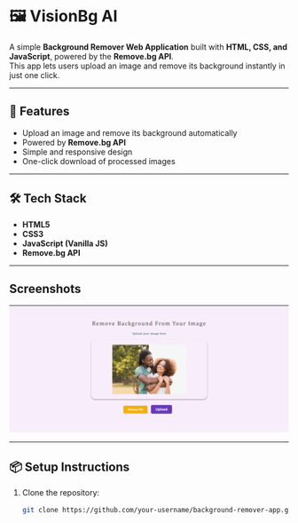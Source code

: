 # 🖼️ VisionBg AI

A simple **Background Remover Web Application** built with **HTML, CSS, and JavaScript**, powered by the **Remove.bg API**.  
This app lets users upload an image and remove its background instantly in just one click.

---

## 🚀 Features

- Upload an image and remove its background automatically
- Powered by **Remove.bg API**
- Simple and responsive design
- One-click download of processed images

---

## 🛠️ Tech Stack

- **HTML5**
- **CSS3**
- **JavaScript (Vanilla JS)**
- **Remove.bg API**

---

## Screenshots

![alt text](Bg.png)

---

## 📦 Setup Instructions

1. Clone the repository:
   ```bash
   git clone https://github.com/your-username/background-remover-app.git
   ```

